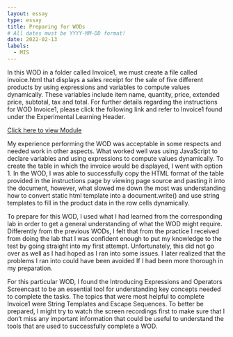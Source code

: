 ```yaml
---
layout: essay
type: essay
title: Preparing for WODs
# All dates must be YYYY-MM-DD format!
date: 2022-02-13
labels:
  - MIS
---
```





In this WOD in a folder called Invoice1, we must create a file called invoice.html that displays a sales receipt for the sale of five different products by using expressions and variables to compute values dynamically. These variables include item name, quantity, price, extended price, subtotal, tax and total. For further details regarding the instructions for WOD Invoice1, please click the following link and refer to Invoice1 found under the Experimental Learning Header.

[Click here to view Module](https://dport96.github.io/ITM352/modules/expressions-operators/)

My experience performing the WOD was acceptable in some respects and needed work in other aspects. What worked well was using JavaScript to declare variables and using expressions to compute values dynamically. To create the table in which the invoice would be displayed, I went with option 1. In the WOD, I was able to successfully copy the HTML format of the table provided in the instructions page by viewing page source and pasting it into the document, however, what slowed me down the most was understanding how to convert static html template into a document.write() and use string templates to fill in the product data in the row cells dynamically.

To prepare for this WOD, I used what I had learned from the corresponding lab in order to get a general understanding of what the WOD might require. Differently from the previous WODs, I felt that from the practice I received from doing the lab that I was confident enough to put my knowledge to the test by going straight into my first attempt. Unfortunately, this did not go over as well as I had hoped as I ran into some issues. I later realized that the problems I ran into could have been avoided If I had been more thorough in my preparation.

For this particular WOD, I found the Introducing Expressions and Operators Screencast to be an essential tool for understanding key concepts needed to complete the tasks. The topics that were most helpful to complete Invoice1 were String Templates and Escape Sequences. To better be prepared, I might try to watch the screen recordings first to make sure that I don’t miss any important information that could be useful to understand the tools that are used to successfully complete a WOD.
